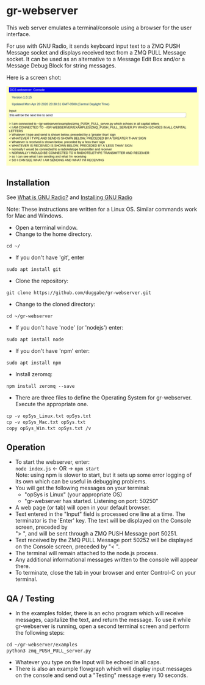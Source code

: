 # gr-webserver

This web server emulates a terminal/console using a browser for the user interface.<br>

For use with GNU Radio, it sends keyboard input text to a ZMQ PUSH Message socket and displays received text from a ZMQ PULL Message socket. It can be used as an alternative to a Message Edit Box and/or a Message Debug Block for string messages.

Here is a screen shot:

![screen shot](./gr-webserver_out.png "gr-webserver Console")

## Installation

See [What is GNU Radio?](https://wiki.gnuradio.org/index.php/What_is_GNU_Radio%3F) and [Installing GNU Radio](https://wiki.gnuradio.org/index.php/InstallingGR)

Note: These instructions are written for a Linux OS. Similar commands work for Mac and Windows.

* Open a terminal window.
* Change to the home directory.

```
cd ~/  
```

* If you don't have 'git', enter

```
sudo apt install git  
```

* Clone the repository:

```
git clone https://github.com/duggabe/gr-webserver.git
```

* Change to the cloned directory:

```
cd ~/gr-webserver
```

* If you don't have 'node' (or 'nodejs') enter:

```
sudo apt install node
```

* If you don't have 'npm' enter:

```
sudo apt install npm
```

* Install zeromq:

```
npm install zeromq --save
```

* There are three files to define the Operating System for gr-webserver. Execute the appropriate one.

```
cp -v opSys_Linux.txt opSys.txt
cp -v opSys_Mac.txt opSys.txt
copy opSys_Win.txt opSys.txt /v
```

## Operation

* To start the webserver, enter:<br>
  `node index.js` <- OR -> `npm start`<br>
  Note: using npm is slower to start, but it sets up some error logging of its own which can be useful in debugging problems.
* You will get the following messages on your terminal:
    - "opSys is Linux" (your appropriate OS)
    - "gr-webserver has started. Listening on port: 50250"
* A web page (or tab) will open in your default browser.
* Text entered in the "Input" field is processed one line at a time. The terminator is the 'Enter' key. The text will be displayed on the Console screen, preceded by<br> &quot;&gt;&nbsp;&quot;, and will be sent through a ZMQ PUSH Message port 50251.
* Text received by the ZMQ PULL Message port 50252 will be displayed on the Console screen, preceded by &quot;&lt;&nbsp;&quot;.
* The terminal will remain attached to the node.js process.
* Any additional informational messages written to the console will appear there.
* To terminate, close the tab in your browser and enter Control-C on your terminal.

## QA / Testing

* In the examples folder, there is an echo program which will  receive messages, capitalize the text, and return the message. To use it while gr-webserver is running, open a second terminal screen and perform the following steps:

```
cd ~/gr-webserver/examples
python3 zmq_PUSH_PULL_server.py
```

* Whatever you type on the Input will be echoed in all caps.
* There is also an example flowgraph which will display input messages on the console and send out a "Testing" message every 10 seconds.

